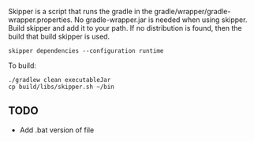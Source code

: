 Skipper is a script that runs the gradle in the gradle/wrapper/gradle-wrapper.properties. No gradle-wrapper.jar is needed when using skipper. Build skipper and add it to your path. If no distribution is found, then the build that build skipper is used.

    skipper dependencies --configuration runtime

To build:
    
    ./gradlew clean executableJar
    cp build/libs/skipper.sh ~/bin

TODO
------
* Add .bat version of file
